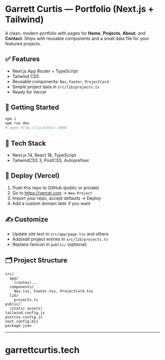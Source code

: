 # Garrett Curtis — Portfolio (Next.js + Tailwind)

A clean, modern portfolio with pages for **Home**, **Projects**, **About**, and **Contact**.
Ships with reusable components and a small data file for your featured projects.

## ✅ Features
- Next.js App Router + TypeScript
- Tailwind CSS
- Reusable components: `Nav`, `Footer`, `ProjectCard`
- Simple project data in `src/lib/projects.ts`
- Ready for Vercel

## 🧰 Getting Started
```bash
npm i
npm run dev
# open http://localhost:3000
```

## 🔧 Tech Stack
- Next.js 14, React 18, TypeScript
- TailwindCSS 3, PostCSS, Autoprefixer

## 🚀 Deploy (Vercel)
1. Push this repo to GitHub (public or private)
2. Go to https://vercel.com → `New Project`
3. Import your repo, accept defaults → Deploy
4. Add a custom domain later if you want

## ✍️ Customize
- Update site text in `src/app/page.tsx` and others
- Add/edit project entries in `src/lib/projects.ts`
- Replace favicon in `public/` (optional)

## 🗂 Project Structure
```
src/
  app/
    (routes)...
  components/
    Nav.tsx, Footer.tsx, ProjectCard.tsx
  lib/
    projects.ts
public/
  (static assets)
tailwind.config.js
postcss.config.js
next.config.mjs
package.json
```

---

# garrettcurtis.tech
